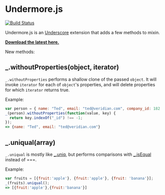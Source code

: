 # Undermore.js

[![Build Status](https://secure.travis-ci.org/testdouble/undermore.png)](http://travis-ci.org/testdouble/undermore)

Undermore.js is an [Underscore](http://documentcloud.github.com/underscore/) extension that adds a few methods to mixin.

**[Download the latest here.](https://raw.github.com/testdouble/undermore/master/dist/undermore.js)**

New methods:

## _.withoutProperties(object, iterator)

`_.withoutProperties` performs a shallow clone of the passed `object`. It will invoke `iterator` for each of `object`'s properties, and will delete properties for which `iterator` returns true.

Example:

``` javascript
var person = { name: "Ted", email: "ted@veridian.com", company_id: 182 };
_(person).withoutProperties(function(value, key) {
  return key.indexOf("_id") !== -1;
});
=> {name: "Ted", email: "ted@veridian.com"}
```

## _.uniqual(array)

`_.uniqual` is mostly like [_.uniq](http://documentcloud.github.com/underscore/#uniq), but performs comparisons with [_.isEqual](http://documentcloud.github.com/underscore/#isEqual) instead of ===.

Example:

``` javascript
var fruits = [{fruit:'apple'}, {fruit:'apple'}, {fruit: 'banana'}];
_(fruits).uniqual();
=> [{fruit:'apple'},{fruit:'banana'}]
```